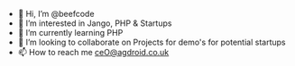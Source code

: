 - 👋 Hi, I’m @beefcode
- 👀 I’m interested in Jango, PHP & Startups
- 🌱 I’m currently learning  PHP
- 💞️ I’m looking to collaborate on Projects for demo's for potential startups
- 📫 How to reach me ceO@agdroid.co.uk

<!---
beefcode/beefcode is a ✨ special ✨ repository because its `README.md` (this file) appears on your GitHub profile.
You can click the Preview link to take a look at your changes.
--->
